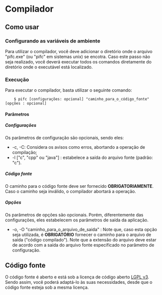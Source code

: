 # Compilador

## Como usar

### Configurando as variáveis de ambiente

Para utilizar o compilador, você deve adicionar o diretório onde o arquivo "pifc.exe" (ou "pifc" em sistemas unix) se encotra. Caso este passo não seja realizado, você deverá executar todos os comandos diretamente do diretório onde o executável está localizado.

### Execução 

Para executar o compilador, basta utilizar o seguinte comando:

```
	$ pifc [configurações: opcional] "caminho_para_o_código_fonte" [opções : opcional]
```

#### Parâmetros

##### Configurações

Os parâmetros de configuração são opcionais, sendo eles:

- -c, -C: Considera os avisos como erros, abortando a operação de compilação;
- -l ["c", "cpp" ou "java"] : estabelece a saída do arquivo fonte (padrão: "c").

##### Código fonte

O caminho para o código fonte deve ser fornecido **OBRIGATORIAMENTE**. Caso o caminho seja inválido, o compilador abortará a operação.

##### Opções

Os parâmetros de opções são opcionais. Porém, diferentemente das configurações, eles estabelecem os parâmetros de saída da aplicação.

- -o, -O "caminho_para_o_arquivo_de_saida" : Note que, caso esta opção seja utilizada, é **OBRIGATÓRIO** fornecer o caminho para o arquivo de saída ("código compilado"). Note que a extensão do arquivo deve estar de acordo com a saída do arquivo fonte especificado no parâmetro de configuração.

## Código fonte

O código fonte é aberto e está sob a licença de código aberto [LGPL v3](https://github.com/mauromascarenhas/PIF/blob/master/LICENCE). Sendo assim, você poderá adaptá-lo às suas necessidades, desde que o código fonte esteja sob a mesma licença.

